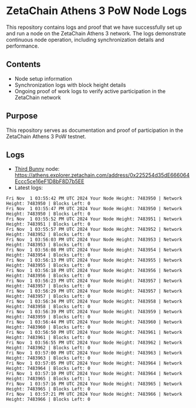 # ZetaChain Athens 3 PoW Node Logs
This repository contains logs and proof that we have successfully set up and run a node on the ZetaChain Athens 3 network. The logs demonstrate continuous node operation, including synchronization details and performance.

## Contents
- Node setup information
- Synchronization logs with block height details
- Ongoing proof of work logs to verify active participation in the ZetaChain network

## Purpose
This repository serves as documentation and proof of participation in the ZetaChain Athens 3 PoW testnet.

## Logs

- [Third Bunny](https://thirdbunny.xyz/) node: https://athens.explorer.zetachain.com/address/0x225254d35dE666064Eccc5ce16eF1D8bF8D7b5EE
- Latest logs:
```
Fri Nov  1 03:55:42 PM UTC 2024 Your Node Height: 7483950 | Network Height: 7483950 | Blocks Left: 0
Fri Nov  1 03:55:47 PM UTC 2024 Your Node Height: 7483950 | Network Height: 7483950 | Blocks Left: 0
Fri Nov  1 03:55:52 PM UTC 2024 Your Node Height: 7483951 | Network Height: 7483951 | Blocks Left: 0
Fri Nov  1 03:55:57 PM UTC 2024 Your Node Height: 7483952 | Network Height: 7483952 | Blocks Left: 0
Fri Nov  1 03:56:03 PM UTC 2024 Your Node Height: 7483953 | Network Height: 7483953 | Blocks Left: 0
Fri Nov  1 03:56:08 PM UTC 2024 Your Node Height: 7483954 | Network Height: 7483954 | Blocks Left: 0
Fri Nov  1 03:56:13 PM UTC 2024 Your Node Height: 7483955 | Network Height: 7483955 | Blocks Left: 0
Fri Nov  1 03:56:18 PM UTC 2024 Your Node Height: 7483956 | Network Height: 7483956 | Blocks Left: 0
Fri Nov  1 03:56:23 PM UTC 2024 Your Node Height: 7483957 | Network Height: 7483957 | Blocks Left: 0
Fri Nov  1 03:56:29 PM UTC 2024 Your Node Height: 7483957 | Network Height: 7483957 | Blocks Left: 0
Fri Nov  1 03:56:34 PM UTC 2024 Your Node Height: 7483958 | Network Height: 7483958 | Blocks Left: 0
Fri Nov  1 03:56:39 PM UTC 2024 Your Node Height: 7483959 | Network Height: 7483959 | Blocks Left: 0
Fri Nov  1 03:56:44 PM UTC 2024 Your Node Height: 7483960 | Network Height: 7483960 | Blocks Left: 0
Fri Nov  1 03:56:50 PM UTC 2024 Your Node Height: 7483961 | Network Height: 7483961 | Blocks Left: 0
Fri Nov  1 03:56:55 PM UTC 2024 Your Node Height: 7483962 | Network Height: 7483962 | Blocks Left: 0
Fri Nov  1 03:57:00 PM UTC 2024 Your Node Height: 7483963 | Network Height: 7483963 | Blocks Left: 0
Fri Nov  1 03:57:05 PM UTC 2024 Your Node Height: 7483964 | Network Height: 7483964 | Blocks Left: 0
Fri Nov  1 03:57:10 PM UTC 2024 Your Node Height: 7483964 | Network Height: 7483965 | Blocks Left: 1
Fri Nov  1 03:57:16 PM UTC 2024 Your Node Height: 7483965 | Network Height: 7483965 | Blocks Left: 0
Fri Nov  1 03:57:21 PM UTC 2024 Your Node Height: 7483966 | Network Height: 7483966 | Blocks Left: 0
```
